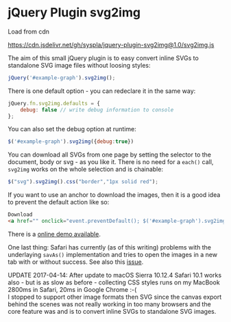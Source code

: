 # jQuery Plugin svg2img

Load from cdn

https://cdn.jsdelivr.net/gh/syspla/jquery-plugin-svg2img@1.0/svg2img.js

The aim of this small jQuery plugin is to easy convert inline SVGs to standalone SVG image files without loosing styles:

```js
jQuery('#example-graph').svg2img();
```

There is one default option - you can redeclare it in the same way:

```js
jQuery.fn.svg2img.defaults = {
    debug: false // write debug information to console
};
```

You can also set the debug option at runtime:

```js
$('#example-graph').svg2img({debug:true})
```

You can download all SVGs from one page by setting the selector to the document, body or svg - as you like it. There is no need for a `each()` call, `svg2img` works on the whole selection and is chainable:

```js
$("svg").svg2img().css("border","1px solid red");
```

If you want to use an anchor to download the images, then it is a good idea to prevent the default action like so:

```html
Download
<a href="" onclick="event.preventDefault(); $('#example-graph').svg2img();">SVG file</a>.
```

There is a [online demo available][1].

One last thing: Safari has currently (as of this writing) problems with the underlaying `savAs()` implementation and tries to open the images in a new tab with or without success. See also this [issue][2].

UPDATE 2017-04-14: After update to macOS Sierra 10.12.4 Safari 10.1 works also - but is as slow as before - collecting CSS styles runs on my MacBook 2800ms in Safari, 20ms in Google Chrome :-(  
I stopped to support other image formats then SVG since the canvas export behind the scenes was not really working in too many browsers and the core feature was and is to convert inline SVGs to standalone SVG images.

[1]: https://ogobrecht.github.io/posts/2017-04-03-jquery-plugin-svg2img
[2]: https://github.com/eligrey/FileSaver.js/issues/267
